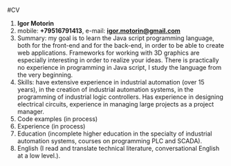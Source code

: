 #CV

1. **Igor Motorin**
2. mobile: **+79516791413**, e-mail: **igor.motorin@gmail.com**
3. Summary: my goal is to learn the Java script programming language, both for the front-end and for the back-end, in order to be able to create web applications. Frameworks for working with 3D graphics are especially interesting in order to realize your ideas. There is practically no experience in programming in Java script, I study the language from the very beginning.
4. Skills: have extensive experience in industrial automation (over 15 years), in the creation of industrial automation systems, in the programming of industrial logic controllers. Has experience in designing electrical circuits, experience in managing large projects as a project manager.
5. Code examples (in process)
6. Experience (in process)
7. Education (incomplete higher education in the specialty of industrial automation systems, courses on programming PLC and SCADA).
8. English (I read and translate technical literature, conversational English at a low level.).
